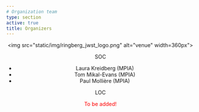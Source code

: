 ```yaml
---
# Organization team
type: section
active: true
title: Organizers
---
```


<div markdown="1" class="col-md-12" style="text-align:center;">

<img src="static/img/ringberg_jwst_logo.png" alt="venue" width=360px">

SOC

* Laura Kreidberg (MPIA)
* Tom Mikal-Evans (MPIA)
* Paul Mollière (MPIA)

LOC

<p style="color:red;">To be added!</p>

[//]: # (<a href="https://gaiaunlimited-events.slack.com" aria-label=envelope>)
[//]: # (<i class="fa-brands fa-slack" style="font-size:36px;"></i>)
[//]: # (</a>)
[//]: # (<a href="https://github.com/gaia-unlimited" aria-label=envelope>)
[//]: # (<i class="fa-brands fa-github" style="font-size:36px;"></i></i>)
[//]: # (</a>)
[//]: # (<a href="" aria-label=envelope>)
[//]: # (<i class="fas fa-envelope big-icon" style="font-size:36px;"></i>)
[//]: # (</a>)

</div>
